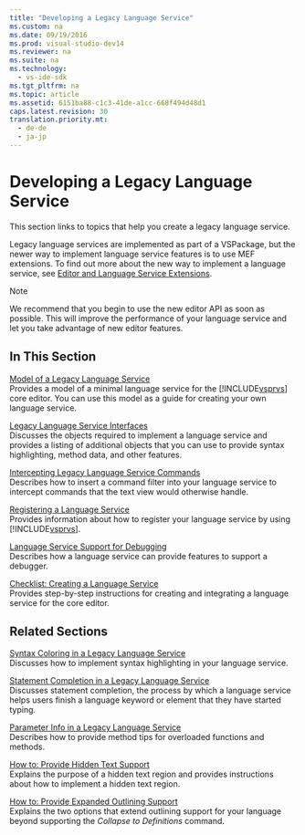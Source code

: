 ```yaml
---
title: "Developing a Legacy Language Service"
ms.custom: na
ms.date: 09/19/2016
ms.prod: visual-studio-dev14
ms.reviewer: na
ms.suite: na
ms.technology: 
  - vs-ide-sdk
ms.tgt_pltfrm: na
ms.topic: article
ms.assetid: 6151ba88-c1c3-41de-a1cc-668f494d48d1
caps.latest.revision: 30
translation.priority.mt: 
  - de-de
  - ja-jp
---
```

# Developing a Legacy Language Service
This section links to topics that help you create a legacy language service.  
  
 Legacy language services are implemented as part of a VSPackage, but the newer way to implement language service features is to use MEF extensions. To find out more about the new way to implement a language service, see [Editor and Language Service Extensions](../vs140/Editor-and-Language-Service-Extensions.md).  
  
> [!NOTE]
>  We recommend that you begin to use the new editor API as soon as possible. This will improve the performance of your language service and let you take advantage of new editor features.  
  
## In This Section  
 [Model of a Legacy Language Service](../vs140/Model-of-a-Legacy-Language-Service.md)  
 Provides a model of a minimal language service for the [!INCLUDE[vsprvs](../vs140/includes/vsprvs_md.md)] core editor. You can use this model as a guide for creating your own language service.  
  
 [Legacy Language Service Interfaces](../Topic/Legacy%20Language%20Service%20Interfaces.md)  
 Discusses the objects required to implement a language service and provides a listing of additional objects that you can use to provide syntax highlighting, method data, and other features.  
  
 [Intercepting Legacy Language Service Commands](../Topic/Intercepting%20Legacy%20Language%20Service%20Commands.md)  
 Describes how to insert a command filter into your language service to intercept commands that the text view would otherwise handle.  
  
 [Registering a Language Service](../Topic/Registering%20a%20Legacy%20Language%20Service2.md)  
 Provides information about how to register your language service by using [!INCLUDE[vsprvs](../vs140/includes/vsprvs_md.md)].  
  
 [Language Service Support for Debugging](../vs140/Language-Service-Support-for-Debugging.md)  
 Describes how a language service can provide features to support a debugger.  
  
 [Checklist: Creating a Language Service](../Topic/Checklist:%20Creating%20a%20Legacy%20Language%20Service.md)  
 Provides step-by-step instructions for creating and integrating a language service for the core editor.  
  
## Related Sections  
 [Syntax Coloring in a Legacy Language Service](../Topic/Syntax%20Coloring%20in%20a%20Legacy%20Language%20Service.md)  
 Discusses how to implement syntax highlighting in your language service.  
  
 [Statement Completion in a Legacy Language Service](../vs140/Statement-Completion-in-a-Legacy-Language-Service.md)  
 Discusses statement completion, the process by which a language service helps users finish a language keyword or element that they have started typing.  
  
 [Parameter Info in a Legacy Language Service](../Topic/Parameter%20Info%20in%20a%20Legacy%20Language%20Service1.md)  
 Describes how to provide method tips for overloaded functions and methods.  
  
 [How to: Provide Hidden Text Support](../vs140/How-to--Provide-Hidden-Text-Support-in-a-Legacy-Language-Service.md)  
 Explains the purpose of a hidden text region and provides instructions about how to implement a hidden text region.  
  
 [How to: Provide Expanded Outlining Support](../Topic/How%20to:%20Provide%20Expanded%20Outlining%20Support%20in%20a%20Legacy%20Language%20Service.md)  
 Explains the two options that extend outlining support for your language beyond supporting the *Collapse to Definitions* command.